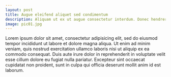 ```yaml
---
layout: post
title: Augue eleifend aliquet sed condimentum
description: Aliquam ut ex ut augue consectetur interdum. Donec hendrerit imperdiet. Mauris eleifend fringilla nullam aenean mi ligula.
image: pic01.jpg
---
```


Lorem ipsum dolor sit amet, consectetur adipisicing elit, sed do eiusmod tempor incididunt ut labore et dolore magna aliqua. Ut enim ad minim veniam, quis nostrud exercitation ullamco laboris nisi ut aliquip ex ea commodo consequat. Duis aute irure dolor in reprehenderit in voluptate velit esse cillum dolore eu fugiat nulla pariatur. Excepteur sint occaecat cupidatat non proident, sunt in culpa qui officia deserunt mollit anim id est laborum.
